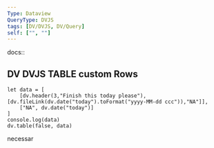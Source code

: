 ```yaml
---
Type: Dataview
QueryType: DVJS
tags: [DV/DVJS, DV/Query]
self: ["", ""]
---
```

docs:: 

## DV DVJS TABLE custom Rows

```dataviewjs
let data = [
    [dv.header(3,"Finish this today please"), [dv.fileLink(dv.date("today").toFormat("yyyy-MM-dd ccc")),"NA"]],
    ["NA", dv.date("today")]
] 
console.log(data)
dv.table(false, data)

```

















necessar